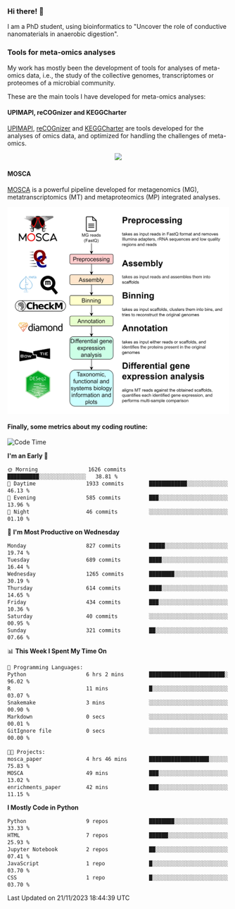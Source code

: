 ### Hi there! 👋

I am a PhD student, using bioinformatics to "Uncover the role of conductive nanomaterials in anaerobic digestion".

### Tools for meta-omics analyses

My work has mostly been the development of tools for analyses of meta-omics data, i.e., the study of the collective genomes, transcriptomes or proteomes of a microbial community.

These are the main tools I have developed for meta-omics analyses:

#### UPIMAPI, reCOGnizer and KEGGCharter

[UPIMAPI](https://github.com/iquasere/UPIMAPI), [reCOGnizer](https://github.com/iquasere/reCOGnizer) and [KEGGCharter](https://github.com/iquasere/KEGGCharter) are tools developed for the analyses of omics data, and optimized for handling the challenges of meta-omics.

<p align="center">
    <img src="assets/annotation_paper.png">
</p>

#### MOSCA

[MOSCA](https://github.com/iquasere/MOSCA) is a powerful pipeline developed for metagenomics (MG), metatranscriptomics (MT) and metaproteomics (MP) integrated analyses.

<p align="center">
    <img src="assets/mosca_workflow.png" align="center" width="700">
</p>


#### Finally, some metrics about my coding routine:

<!--START_SECTION:waka-->
![Code Time](http://img.shields.io/badge/Code%20Time-700%20hrs%2048%20mins-blue)

**I'm an Early 🐤** 

```text
🌞 Morning                1626 commits        ██████████░░░░░░░░░░░░░░░   38.81 % 
🌆 Daytime                1933 commits        ████████████░░░░░░░░░░░░░   46.13 % 
🌃 Evening                585 commits         ███░░░░░░░░░░░░░░░░░░░░░░   13.96 % 
🌙 Night                  46 commits          ░░░░░░░░░░░░░░░░░░░░░░░░░   01.10 % 
```
📅 **I'm Most Productive on Wednesday** 

```text
Monday                   827 commits         █████░░░░░░░░░░░░░░░░░░░░   19.74 % 
Tuesday                  689 commits         ████░░░░░░░░░░░░░░░░░░░░░   16.44 % 
Wednesday                1265 commits        ████████░░░░░░░░░░░░░░░░░   30.19 % 
Thursday                 614 commits         ████░░░░░░░░░░░░░░░░░░░░░   14.65 % 
Friday                   434 commits         ███░░░░░░░░░░░░░░░░░░░░░░   10.36 % 
Saturday                 40 commits          ░░░░░░░░░░░░░░░░░░░░░░░░░   00.95 % 
Sunday                   321 commits         ██░░░░░░░░░░░░░░░░░░░░░░░   07.66 % 
```


📊 **This Week I Spent My Time On** 

```text
💬 Programming Languages: 
Python                   6 hrs 2 mins        ████████████████████████░   96.02 % 
R                        11 mins             █░░░░░░░░░░░░░░░░░░░░░░░░   03.07 % 
Snakemake                3 mins              ░░░░░░░░░░░░░░░░░░░░░░░░░   00.90 % 
Markdown                 0 secs              ░░░░░░░░░░░░░░░░░░░░░░░░░   00.01 % 
GitIgnore file           0 secs              ░░░░░░░░░░░░░░░░░░░░░░░░░   00.00 % 

🐱‍💻 Projects: 
mosca_paper              4 hrs 46 mins       ███████████████████░░░░░░   75.83 % 
MOSCA                    49 mins             ███░░░░░░░░░░░░░░░░░░░░░░   13.02 % 
enrichments_paper        42 mins             ███░░░░░░░░░░░░░░░░░░░░░░   11.15 % 
```

**I Mostly Code in Python** 

```text
Python                   9 repos             ████████░░░░░░░░░░░░░░░░░   33.33 % 
HTML                     7 repos             ██████░░░░░░░░░░░░░░░░░░░   25.93 % 
Jupyter Notebook         2 repos             ██░░░░░░░░░░░░░░░░░░░░░░░   07.41 % 
JavaScript               1 repo              █░░░░░░░░░░░░░░░░░░░░░░░░   03.70 % 
CSS                      1 repo              █░░░░░░░░░░░░░░░░░░░░░░░░   03.70 % 
```




 Last Updated on 21/11/2023 18:44:39 UTC
<!--END_SECTION:waka-->
